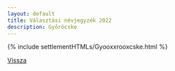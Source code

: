 ```yaml
---
layout: default
title: Választási névjegyzék 2022
description: Győröcske
---
```


{% include settlementHTMLs/Gyooxxrooxcske.html %}

[Vissza](../)